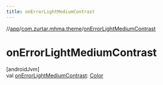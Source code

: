 ```yaml
---
title: onErrorLightMediumContrast
---
```

//[app](../../index.html)/[com.zurtar.mhma.theme](index.html)/[onErrorLightMediumContrast](on-error-light-medium-contrast.html)



# onErrorLightMediumContrast



[androidJvm]\
val [onErrorLightMediumContrast](on-error-light-medium-contrast.html): [Color](https://developer.android.com/reference/kotlin/androidx/compose/ui/graphics/Color.html)



